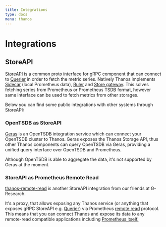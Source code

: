 ```yaml
---
title: Integrations
type: docs
menu: thanos
---
```


# Integrations

## StoreAPI

[StoreAPI](https://github.com/thanos-io/thanos/blob/main/pkg/store/storepb/rpc.proto) is a common proto interface for gRPC component
that can connect to [Querier](../components/query.md) in order to fetch the metric series.
Natively Thanos implements [Sidecar](../components/sidecar.md) (local Prometheus data),
[Ruler](../components/rule.md) and [Store gateway](../components/store.md).
This solves fetching series from Prometheus or Prometheus TSDB format, however same interface can be used to fetch
metrics from other storages.

Below you can find some public integrations with other systems through StoreAPI:

### OpenTSDB as StoreAPI

[Geras](https://github.com/G-Research/geras) is an OpenTSDB integration service which can connect your OpenTSDB cluster to Thanos.
Geras exposes the Thanos Storage  API, thus other Thanos components can query OpenTSDB via Geras, providing a unified
query interface over OpenTSDB and Prometheus.

Although OpenTSDB is able to aggregate the data, it's not supported by Geras at the moment.

### StoreAPI as Prometheus Remote Read

[thanos-remote-read](https://github.com/G-Research/thanos-remote-read) is another StoreAPI integration from our friends at G-Research.

It's a proxy, that allows exposing any Thanos service (or anything that exposes gRPC StoreAPI e.g. [Querier](../components/query.md)) via Prometheus [remote read](https://github.com/prometheus/prometheus/blob/38d32e06862f6b72700f67043ce574508b5697f0/prompb/remote.proto#L27)
protocol. This means that you can connect Thanos and expose its data to any remote-read compatible applications including [Prometheus itself.](https://prometheus.io/docs/prometheus/latest/configuration/configuration/#remote_read)
